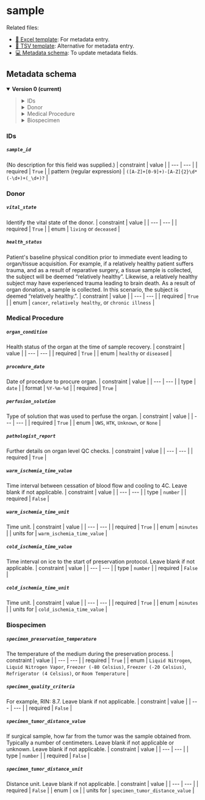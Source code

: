 # sample

Related files:

- [📝 Excel template](https://raw.githubusercontent.com/hubmapconsortium/ingest-validation-tools/master/docs/sample/sample.xlsx): For metadata entry.
- [📝 TSV template](https://raw.githubusercontent.com/hubmapconsortium/ingest-validation-tools/master/docs/sample/sample.tsv): Alternative for metadata entry.
- [💻 Metadata schema](https://github.com/hubmapconsortium/ingest-validation-tools/edit/master/src/ingest_validation_tools/table-schemas/sample.yaml): To update metadata fields.






## Metadata schema


<details open="true"><summary><b>Version 0 (current)</b></summary>

<blockquote><details><summary>IDs</summary>

[`sample_id`](#sample_id)<br>
</details>

<details><summary>Donor</summary>

[`vital_state`](#vital_state)<br>
[`health_status`](#health_status)<br>
</details>

<details><summary>Medical Procedure</summary>

[`organ_condition`](#organ_condition)<br>
[`procedure_date`](#procedure_date)<br>
[`perfusion_solution`](#perfusion_solution)<br>
[`pathologist_report`](#pathologist_report)<br>
[`warm_ischemia_time_value`](#warm_ischemia_time_value)<br>
[`warm_ischemia_time_unit`](#warm_ischemia_time_unit)<br>
[`cold_ischemia_time_value`](#cold_ischemia_time_value)<br>
[`cold_ischemia_time_unit`](#cold_ischemia_time_unit)<br>
</details>

<details><summary>Biospecimen</summary>

[`specimen_preservation_temperature`](#specimen_preservation_temperature)<br>
[`specimen_quality_criteria`](#specimen_quality_criteria)<br>
[`specimen_tumor_distance_value`](#specimen_tumor_distance_value)<br>
[`specimen_tumor_distance_unit`](#specimen_tumor_distance_unit)<br></details></blockquote>
### IDs

##### `sample_id`
(No description for this field was supplied.)
| constraint | value |
| --- | --- |
| required | `True` |
| pattern (regular expression) | `([A-Z]+[0-9]+)-[A-Z]{2}\d*(-\d+)+(_\d+)?` |

### Donor

##### `vital_state`
Identify the vital state of the donor.
| constraint | value |
| --- | --- |
| required | `True` |
| enum | `living` or `deceased` |

##### `health_status`
Patient's baseline physical condition prior to immediate event leading to organ/tissue acquisition. For example, if a relatively healthy patient suffers trauma, and as a result of reparative surgery, a tissue sample is collected, the subject will be deemed “relatively healthy”.   Likewise, a relatively healthy subject may have experienced trauma leading to brain death.  As a result of organ donation, a sample is collected.  In this scenario, the subject is deemed “relatively healthy.”.
| constraint | value |
| --- | --- |
| required | `True` |
| enum | `cancer`, `relatively healthy`, or `chronic illness` |

### Medical Procedure

##### `organ_condition`
Health status of the organ at the time of sample recovery.
| constraint | value |
| --- | --- |
| required | `True` |
| enum | `healthy` or `diseased` |

##### `procedure_date`
Date of procedure to procure organ.
| constraint | value |
| --- | --- |
| type | `date` |
| format | `%Y-%m-%d` |
| required | `True` |

##### `perfusion_solution`
Type of solution that was used to perfuse the organ.
| constraint | value |
| --- | --- |
| required | `True` |
| enum | `UWS`, `HTK`, `Unknown`, or `None` |

##### `pathologist_report`
Further details on organ level QC checks.
| constraint | value |
| --- | --- |
| required | `True` |

##### `warm_ischemia_time_value`
Time interval between cessation of blood flow and cooling to 4C. Leave blank if not applicable.
| constraint | value |
| --- | --- |
| type | `number` |
| required | `False` |

##### `warm_ischemia_time_unit`
Time unit.
| constraint | value |
| --- | --- |
| required | `True` |
| enum | `minutes` |
| units for | `warm_ischemia_time_value` |

##### `cold_ischemia_time_value`
Time interval on ice to the start of preservation protocol. Leave blank if not applicable.
| constraint | value |
| --- | --- |
| type | `number` |
| required | `False` |

##### `cold_ischemia_time_unit`
Time unit.
| constraint | value |
| --- | --- |
| required | `True` |
| enum | `minutes` |
| units for | `cold_ischemia_time_value` |

### Biospecimen

##### `specimen_preservation_temperature`
The temperature of the medium during the preservation process.
| constraint | value |
| --- | --- |
| required | `True` |
| enum | `Liquid Nitrogen`, `Liquid Nitrogen Vapor`, `Freezer (-80 Celsius)`, `Freezer (-20 Celsius)`, `Refrigerator (4 Celsius)`, or `Room Temperature` |

##### `specimen_quality_criteria`
For example, RIN: 8.7. Leave blank if not applicable.
| constraint | value |
| --- | --- |
| required | `False` |

##### `specimen_tumor_distance_value`
If surgical sample, how far from the tumor was the sample obtained from. Typically a number of centimeters. Leave blank if not applicable or unknown. Leave blank if not applicable.
| constraint | value |
| --- | --- |
| type | `number` |
| required | `False` |

##### `specimen_tumor_distance_unit`
Distance unit. Leave blank if not applicable.
| constraint | value |
| --- | --- |
| required | `False` |
| enum | `cm` |
| units for | `specimen_tumor_distance_value` |

</details>

